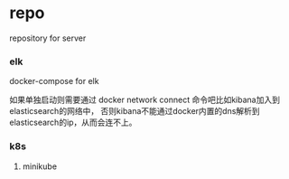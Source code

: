 # repo
repository for server


### elk 
docker-compose for elk

如果单独启动则需要通过 docker network connect 命令吧比如kibana加入到elasticsearch的网络中，
否则kibana不能通过docker内置的dns解析到elasticsearch的ip，从而会连不上。

### k8s
1. minikube 
